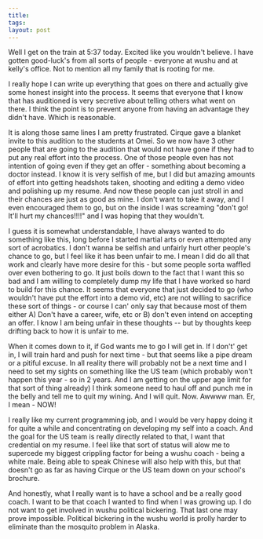 ```yaml
---
title: 
tags: 
layout: post
---
```

Well I get on the train at 5:37 today.  Excited like you wouldn't believe.  I have gotten good-luck's from all sorts of people - everyone at wushu and at kelly's office.  Not to mention all my family that is rooting for me.  



I really hope I can write up everything that goes on there and actually give some honest insight into the process.  It seems that everyone that I know that has auditioned is very secretive about telling others what went on there.  I think the point is to prevent anyone from having an advantage they didn't have.  Which is reasonable.  



It is along those same lines I am pretty frustrated.  Cirque gave a blanket invite to this audition to the students at Omei.  So we now have 3 other people that are going to the audition that would not have gone if they had to put any real effort into the process.  One of those people even has not intention of going even if they get an offer - something about becoming a doctor instead.  I know it is very selfish of me, but I did but amazing amounts of effort into getting headshots taken, shooting and editing a demo video and polishing up my resume.  And now these people can just stroll in and their chances are just as good as mine.  I don't want to take it away, and I even encouraged them to go, but on the inside I was screaming "don't go!  It'll hurt my chances!!!!"  and I was hoping that they wouldn't. 



I guess it is somewhat understandable, I have always wanted to do something like this, long before I started martial arts or even attempted any sort of acrobatics.  I don't wanna be selfish and unfairly hurt other people's chance to go, but I feel like it has been unfair to me.  I mean I did do all that work and clearly have more desire for this - but some people sorta waffled over even bothering to go.  It just boils down to the fact that I want this so bad and I am willing to completely dump my life that I have worked so hard to build for this chance.  It seems that everyone that just decided to go (who wouldn't have put the effort into a demo vid, etc) are not willing to sacrifice these sort of things - or course I can' only say that because most of them either A) Don't have a career, wife, etc or B) don't even intend on accepting an offer.  I know I am being unfair in these thoughts -- but by thoughts keep drifting back to how it is unfair to me.  



When it comes down to it, if God wants me to go I will get in.   If I don't' get in, I will train hard and push for next time - but that seems like a pipe dream or a pitiful excuse.  In all reality there will probably not be a next time and I need to set my sights on something like the US team (which probably won't happen this year - so in 2 years.  And I am getting on the upper age limit for that sort of thing already)  I think someone need to haul off and punch me in the belly and tell me to quit my wining.  And I will quit. Now.  Awwww man.  Er, I mean - NOW!



I really like my current programming job, and I would be very happy doing it for quite a while and concentrating on developing my self into a coach.  And the goal for the US team is really directly related to that, I want that credential on my resume.  I feel like that sort of status will alow me to supercede my biggest crippling factor for being a wushu coach - being a white male.  Being able to speak Chinese will also help with this, but that doesn't go as far as having Cirque or the US team down on your school's brochure. 



And honestly, what I really want is to have a school and be a really good coach.  I want to be that coach I wanted to find when I was growing up.  I do not want to get involved in wushu political bickering.  That last one may prove impossible.  Political bickering in the wushu world is prolly harder to eliminate than the mosquito problem in Alaska. 
